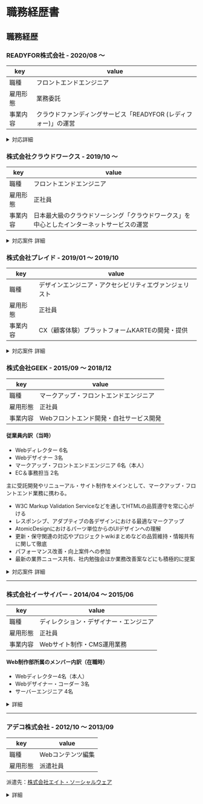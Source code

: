 # 職務経歴書

## 職務経歴

### READYFOR株式会社 - 2020/08 〜 
|key|value|
|---|-----|
|職種|フロントエンドエンジニア|
|雇用形態|業務委託|
|事業内容|クラウドファンディングサービス「READYFOR (レディフォー)」の運営|

<details>
  <summary>対応詳細</summary>

- デザインシステムを用いたUIコンポーネントの開発
- UIコンポーネントのアクセシビリティ改善

</details>

### 株式会社クラウドワークス - 2019/10 〜 
|key|value|
|---|-----|
|職種|フロントエンドエンジニア|
|雇用形態|正社員|
|事業内容|日本最大級のクラウドソーシング「クラウドワークス」を中心としたインターネットサービスの運営|

<details>
	<summary>対応案件 詳細</summary>

#### 開発1グループ 施策開発チーム（2020/08~）

開発者6人（フロントエンド2人, バックエンド4人）, デザイナー1人, プロダクトオーナー1人のプロジェクトチーム

- スクラム開発の実施
- Rails, Vue.js, Storybook を用いた新機能開発

#### フロントエンドチーム（2019/10~2020/08）
順不同

- デザインシステム「Mihaly」開発
- ページ表示速度改善施策
  - https://github.com/uknmr/gas-webpagetest を導入したパフォーマンス観測
  - CSS、JSの容量削減（ブロッキングレンダリングの軽減）
- [安心安全宣言](https://crowdworks.jp/static/lp/safe_and_secure/)
  - お仕事の報酬金額の表示を分かりやすくするための取り組み
    - UI実装担当（使用技術: TypeScript, Vue.js, SCSS）
- マーケティング業務
  - A/BテストのためのGoogle Optimize導入
    - A/Bテスト実行に伴うUI改修
  - Mobile First Index対応
    - PCとSPとの表示コンテンツ差分を解消する
  - 新規のDataLayer変数へのpush
  - ランディングページの作成
  - 構造化マークアップを data-vocabulary.org から schema.org へ更新
- アクセシビリティ対応
  - コーポレートサイトのアクセシビリティチェック
    - WCAG原則における「知覚可能」のレベルA項目チェック・レビュー
  - プロダクトのアクセシビリティチェック
    - WCAG2.1レベルA、一部レベルAAの対応確認
  - フォントサイズの一部変更対応
    - [PC版「仕事の詳細」「メッセージ」の文字サイズを変更し、読みやすくなりました | クラウドワークス　お知らせブログ](https://blog.crowdworks.jp/?p=3663)
- フロントエンド基盤整理
  - 外部リンクに`rel="noopener"`をつけて脆弱性・パフォーマンスを改善する
  - 不要なjQuery Plugin剪定、旧ブラウザ対応ハックの削除
  - GitHub Actionsを用いたLP反映作業の自動化
</details>

### 株式会社プレイド - 2019/01 〜 2019/10

|key|value|
|---|-----|
|職種|デザインエンジニア・アクセシビリティエヴァンジェリスト|
|雇用形態|正社員|
|事業内容|CX（顧客体験）プラットフォームKARTEの開発・提供|
<details>
	<summary>対応案件 詳細</summary>

#### KARTE TALK チーム (2019/01〜03)
- https://karte.io/product/talk/
- トーク機能のデザイン再設計
- 既存機能のマークアップ改修

#### マーケティングチーム （2019/04~10）
- ティザーサイトマークアップ改修・開発環境リファクタリング
</details>

### 株式会社GEEK - 2015/09 ～ 2018/12
|key|value|
|---|-----|
|職種|マークアップ・フロントエンドエンジニア|
|雇用形態|正社員|
|事業内容|Webフロントエンド開発・自社サービス開発|

#### 従業員内訳（当時）
- Webディレクター 6名
- Webデザイナー 3名
- マークアップ・フロントエンドエンジニア 6名（本人）
- EC＆事務担当 2名

主に受託開発やリニューアル・サイト制作をメインとして、マークアップ・フロントエンド業務に携わる。

- W3C Markup Validation Serviceなどを通してHTMLの品質遵守を常に心がける
- レスポンシブ、アダプティブの各デザインにおける最適なマークアップ
- AtomicDesignにおけるパーツ単位からのUIデザインへの理解
- 更新・保守関連の対応やプロジェクトwikiまとめなどの品質維持・情報共有に関して徹底
- パフォーマンス改善・向上案件への参加
- 最新の業界ニュース共有、社内勉強会ほか業務改善案などにも積極的に提案

<details>
	<summary>対応案件 詳細</summary>

#### 社内求人サイト構築
- https://www.geek.co.jp/recruit/
- gulp, pug, postCSS, stylelint, webpack, jQuery, Google Maps

#### シニア向け求人サイト管理画面フォーム フロント実装
- ES6, validatorjs, webpack4, WAI-ARIA, CSS Grid Layout

#### 某菓子メーカーファンサイト おみくじコンテンツサイト フロント開発
- pug, sass, webpack, CakePHP

#### 某菓子メーカー公式コーポレートサイト リニューアル
- 静的実装、アクセシビリティ対応、Webパフォーマンス調整
- Vue, axios, owl.carousel, video.js, Masonry, imagesloaded, lity, intersection-observer

#### 糖尿病患者 アンケートフォーム システム開発
- React, TypeScript, gulp, webpack, less, Storybook

#### コーヒー販売・通販ショップ公式サイト 検索ページSPA構築
- wp-rest-api, Vue.js, vue-router, vue-paginate, axios

#### クラウド型人事管理システム開発
- React, Redux, stylus, ES6

#### 某携帯キャリア スマートフォン用アンケートページ モック作成
- React, creat-react-app, Redux Form

#### 模型・玩具メーカーエアソフトガンサイト 運用
- 一部ページリニューアルでVueを導入
	- Vue.js, vue-carousel, axios

#### 某電気通信事業者 公式求人サイト構築・運用
- WordPress, jQuery, VanillaJS, babel, intersection-observer

#### 某ケーブルTV事業企業 ユーザーボイスページ制作
- JS Plugin - Masonry, Velocity

#### ウォールアートプリント販売サイト構築
- CakePHP, jQuery, CSS3

#### 某ケーブルTV事業配信 韓流番組情報サイト 保守・運用
- HTML5, CSS3, jQuery
- 特集ページ新規テンプレート作成
- 番組APIを利用したAjax通信

#### JOB-CUBE求人サイト構築・運用
- http://jobcube.geek.co.jp/
- http://www.job-cube.net/customize.html
</details>

---

### 株式会社イーサイバー - 2014/04 ～ 2015/06
|key|value|
|---|-----|
|職種|ディレクション・デザイナー・エンジニア|
|雇用形態|正社員|
|事業内容|Webサイト制作・CMS運用業務|

#### Web制作部所属のメンバー内訳（在職時）
- Webディレクター4名（本人）
- Webデザイナー・コーダー 3名
- サーバーエンジニア 4名

<details>
  <summary>詳細</summary>
  クライアント向けWebサイト（主に大学・教育系）の更新業務から提案・デザインおよびHTMLコーディング業務を経験し、
制作後の運用指導や迅速なサポートなどクライアントとのやり取り、一連の作業経験を積むことができた。

#### クライアント
- 東京電機大学
- 順天堂大学スポーツ健康科学部
- 城西大学
- 明治大学付属中野中学・高等学校
- 千葉経済大学
- キヤノンビズアテンダ株式会社
- 三井不動産住宅リース株式会社

</details>

---

### アデコ株式会社 - 2012/10 ～ 2013/09
|key|value|
|---|-----|
|職種|Webコンテンツ編集|
|雇用形態|派遣社員|

派遣先：[株式会社エイト・ソーシャルウェア](http://www.e-sw.co.jp/)

<details>
  <summary>詳細</summary>
アプリ形式のゲームやコミックなどをダウンロードできるモバイル電子出版サイトのコンテンツ制作・運営。

- メインサイト制作
- 特集ページ制作
- キャンペーンページ制作
- コンテンツ企画、提案
- コンテンツ管理表作成
- 更新マニュアル作成

URL：http://csbs.shogakukan.co.jp/
</details>

